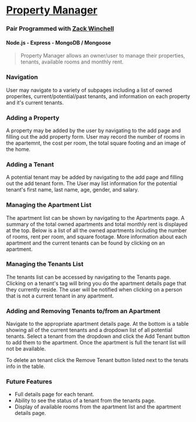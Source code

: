 # [Property Manager](https://nameless-sierra-11851.herokuapp.com/)

### Pair Programmed with [Zack Winchell](https://github.com/Gkjsdll)

#### Node.js - Express - MongoDB / Mongoose

> Property Manager allows an owner/user to manage their properties, tenants,
> available rooms and monthly rent.

### Navigation

User may navigate to a variety of subpages including a list of owned properites, current/potential/past tenants, and information on each property and it's current tenants.

### Adding a Property

A property may be added by the user by navigating to the add page and filling out the add property form. User may record the number of rooms in the apartemnt, the cost per room, the total square footing and an image of the home.

### Adding a Tenant

A potential tenant may be added by navigating to the add page and filling out the add tenant form. The User may list information for the potential tenant's first name, last name, age, gender, and salary.

### Managing the Apartment List

The apartment list can be shown by navigating to the Apartments page. A summary of the total owned apartments and total monthly rent is displayed at the top. Below is a list of all the owned apartments including the number of rooms, rent per room, and square footage. More information about each apartment and the current tenants can be found by clicking on an apartment.

### Managing the Tenants List

The tenants list can be accessed by navigating to the Tenants page. Clicking on a tenant's tag will bring you do the apartment details page that they currently reside. The user will be notified when clicking on a person that is not a current tenant in any apartment.

### Adding and Removing Tenants to/from an Apartment

Navigate to the appropriate apartment details page. At the bottom is a table showing all of the current tenants and a dropdown list of all potential tenants. Select a tenant from the dropdown and click the Add Tenant button to add them to the apartment. Once the apartment is full the tenant list will not be available.

To delete an tenant click the Remove Tenant button listed next to the tenats info in the table.

### __Future Features__

- Full details page for each tenant.
- Ability to see the status of a tenant from the tenants page.
- Display of available rooms from the apartment list and the apartment details page.
